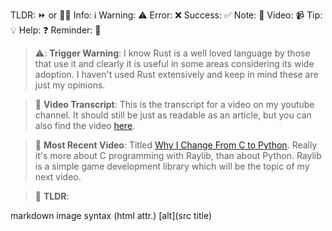 TLDR: ⏩ or 🏃‍♂️
Info: ℹ️
Warning: ⚠️
Error: ❌
Success: ✅
Note: 📝
Video: 📹
Tip: 💡
Help: ❓
Reminder: 🔔

> ⚠️: **Trigger Warning**: I know Rust is a well loved language by those that use it and clearly it is useful in some areas considering its wide adoption. I haven't used Rust extensively and keep in mind these are just my opinions.

> 📝️ **Video Transcript**: This is the transcript for a video on my youtube channel. It should still be just as readable as an article, but you can also find the video [here](https://www.youtube.com/watch?v=9ApyTHAXyfU).

> 🔔 **Most Recent Video**: Titled [Why I Change From C to Python](https://youtu.be/pgIV4jQuckk?si=Lnp_1J5so5-Oegw1). Really it's more about C programming with Raylib, than about Python. Raylib is a simple game development library which will be the topic of my next video.

> 🏃 **TLDR**: 

markdown image syntax (html attr.)
[alt](src title)
